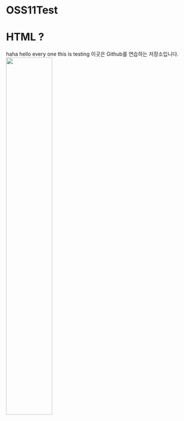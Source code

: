 # OSS11Test
<h1> HTML ? </h1>
haha hello every one
this is testing
이곳은 Github를 연습하는 저장소입니다.
<img src="./img/Go.PNG" width="50%">
